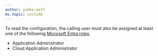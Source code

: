 ```yaml
---
author: yuhko-msft
ms.topic: include
---
```


To read the configuration, the calling user must also be assigned at least one of the following [Microsoft Entra roles](/entra/identity/role-based-access-control/permissions-reference?toc=%2Fgraph%2Ftoc.json).

- Application Administrator
- Cloud Application Administrator
